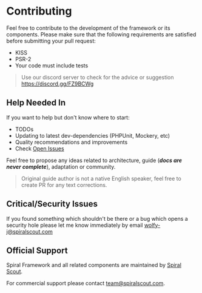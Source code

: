 # Contributing
Feel free to contribute to the development of the framework or its components. Please make sure that the following
 requirements are satisfied before submitting your pull request:

* KISS
* PSR-2
* Your code must include tests

> Use our discord server to check for the advice or suggestion https://discord.gg/FZ9BCWg

## Help Needed In
If you want to help but don't know where to start:

* TODOs
* Updating to latest dev-dependencies (PHPUnit, Mockery, etc)
* Quality recommendations and improvements
* Check [Open Issues](https://github.com/spiral/framework/issues)

Feel free to propose any ideas related to architecture, guide (___docs are never complete___),  adaptation or community.

> Original guide author is not a native English speaker, feel free to create PR for any text corrections.

## Critical/Security Issues
If you found something which shouldn't be there or a bug which opens a security hole please let me know immediately by email 
[wolfy-j@spiralscout.com](mailto:team@spiralscout.com)

## Official Support
Spiral Framework and all related components are maintained by [Spiral Scout](https://spiralscout.com/). 

For commercial support please contact team@spiralscout.com.
